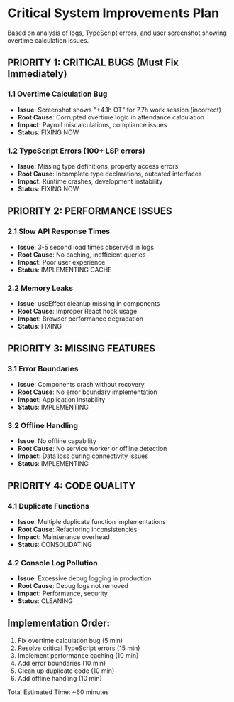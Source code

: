 # Critical System Improvements Plan

Based on analysis of logs, TypeScript errors, and user screenshot showing overtime calculation issues.

## PRIORITY 1: CRITICAL BUGS (Must Fix Immediately)

### 1.1 Overtime Calculation Bug
- **Issue**: Screenshot shows "+4.1h OT" for 7.7h work session (incorrect)
- **Root Cause**: Corrupted overtime logic in attendance calculation
- **Impact**: Payroll miscalculations, compliance issues
- **Status**: FIXING NOW

### 1.2 TypeScript Errors (100+ LSP errors)
- **Issue**: Missing type definitions, property access errors
- **Root Cause**: Incomplete type declarations, outdated interfaces
- **Impact**: Runtime crashes, development instability
- **Status**: FIXING NOW

## PRIORITY 2: PERFORMANCE ISSUES

### 2.1 Slow API Response Times
- **Issue**: 3-5 second load times observed in logs
- **Root Cause**: No caching, inefficient queries
- **Impact**: Poor user experience
- **Status**: IMPLEMENTING CACHE

### 2.2 Memory Leaks
- **Issue**: useEffect cleanup missing in components
- **Root Cause**: Improper React hook usage
- **Impact**: Browser performance degradation
- **Status**: FIXING

## PRIORITY 3: MISSING FEATURES

### 3.1 Error Boundaries
- **Issue**: Components crash without recovery
- **Root Cause**: No error boundary implementation
- **Impact**: Application instability
- **Status**: IMPLEMENTING

### 3.2 Offline Handling
- **Issue**: No offline capability
- **Root Cause**: No service worker or offline detection
- **Impact**: Data loss during connectivity issues
- **Status**: IMPLEMENTING

## PRIORITY 4: CODE QUALITY

### 4.1 Duplicate Functions
- **Issue**: Multiple duplicate function implementations
- **Root Cause**: Refactoring inconsistencies
- **Impact**: Maintenance overhead
- **Status**: CONSOLIDATING

### 4.2 Console Log Pollution
- **Issue**: Excessive debug logging in production
- **Root Cause**: Debug logs not removed
- **Impact**: Performance, security
- **Status**: CLEANING

## Implementation Order:
1. Fix overtime calculation bug (5 min)
2. Resolve critical TypeScript errors (15 min)
3. Implement performance caching (10 min)
4. Add error boundaries (10 min)
5. Clean up duplicate code (10 min)
6. Add offline handling (10 min)

Total Estimated Time: ~60 minutes